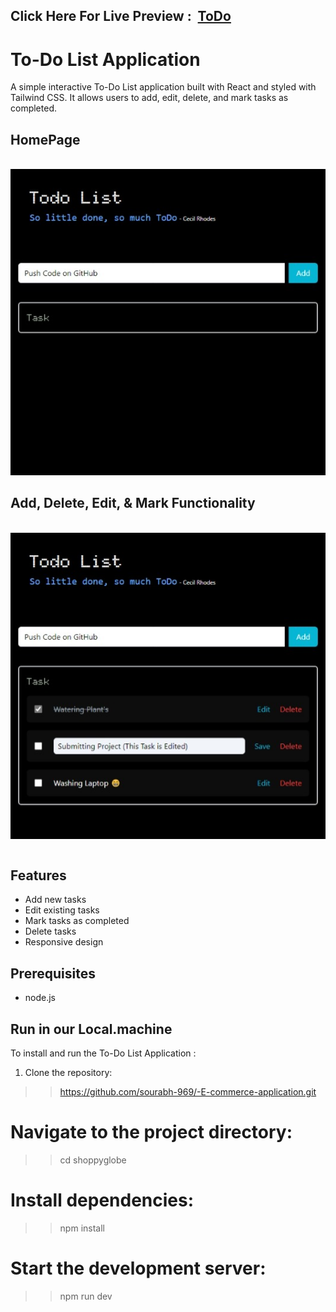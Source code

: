 <h2>Click Here For Live Preview : &nbsp;<a href="https://sourabh-969.github.io/ToDo">ToDo</a></h2>

# To-Do List Application

A simple interactive To-Do List application built with React and styled with Tailwind CSS. It allows users to add, edit, delete, and mark tasks as completed.

<table>
<tr><h2>HomePage</h2><br><img src="./public/screenshot/Rootpage.jpeg"></tr>
<tr><h2>Add, Delete, Edit, & Mark Functionality</h2><br><img src="./public/screenshot/Feature.jpeg"></tr>
</table>

## Features

- Add new tasks
- Edit existing tasks
- Mark tasks as completed
- Delete tasks
- Responsive design

## Prerequisites
- node.js


## Run in our Local.machine

To install and run the To-Do List Application :

1. Clone the repository:
>>https://github.com/sourabh-969/-E-commerce-application.git

# Navigate to the project directory:
>>cd shoppyglobe

# Install dependencies:
>>npm install

# Start the development server:
>>npm run dev
